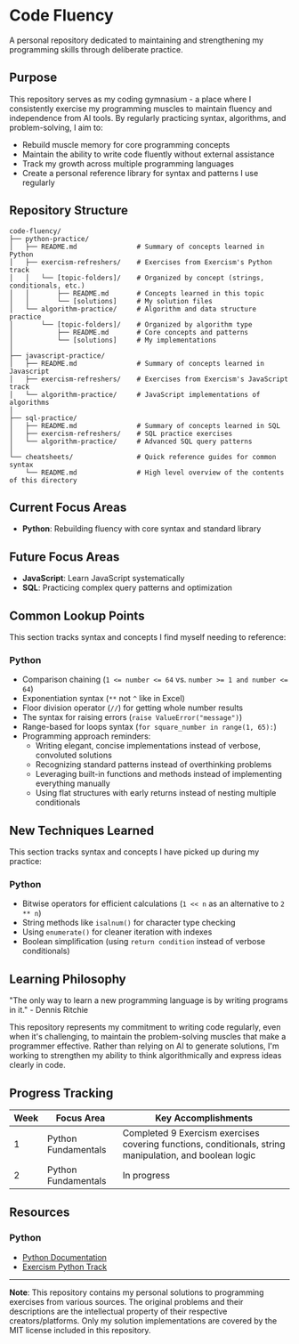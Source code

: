 # Code Fluency

A personal repository dedicated to maintaining and strengthening my programming skills through deliberate practice.

## Purpose

This repository serves as my coding gymnasium - a place where I consistently exercise my programming muscles to maintain fluency and independence from AI tools. By regularly practicing syntax, algorithms, and problem-solving, I aim to:

- Rebuild muscle memory for core programming concepts
- Maintain the ability to write code fluently without external assistance
- Track my growth across multiple programming languages
- Create a personal reference library for syntax and patterns I use regularly

## Repository Structure

```
code-fluency/
├── python-practice/
│   ├── README.md               # Summary of concepts learned in Python
│   ├── exercism-refreshers/    # Exercises from Exercism's Python track
│   │   └── [topic-folders]/    # Organized by concept (strings, conditionals, etc.)
│   │       ├── README.md       # Concepts learned in this topic
│   │       └── [solutions]     # My solution files
│   └── algorithm-practice/     # Algorithm and data structure practice
│       └── [topic-folders]/    # Organized by algorithm type
│           ├── README.md       # Core concepts and patterns
│           └── [solutions]     # My implementations
│
├── javascript-practice/
│   ├── README.md               # Summary of concepts learned in Javascript
│   ├── exercism-refreshers/    # Exercises from Exercism's JavaScript track
│   └── algorithm-practice/     # JavaScript implementations of algorithms
│
├── sql-practice/
│   ├── README.md               # Summary of concepts learned in SQL
│   ├── exercism-refreshers/    # SQL practice exercises
│   └── algorithm-practice/     # Advanced SQL query patterns
│
└── cheatsheets/                # Quick reference guides for common syntax
    └── README.md               # High level overview of the contents of this directory
```

## Current Focus Areas

- **Python**: Rebuilding fluency with core syntax and standard library

## Future Focus Areas

- **JavaScript**: Learn JavaScript systematically
- **SQL**: Practicing complex query patterns and optimization

## Common Lookup Points

This section tracks syntax and concepts I find myself needing to reference:

### Python
- Comparison chaining (`1 <= number <= 64` vs. `number >= 1 and number <= 64`)
- Exponentiation syntax (`**` not `^` like in Excel)
- Floor division operator (`//`) for getting whole number results
- The syntax for raising errors (`raise ValueError("message")`)
- Range-based for loops syntax (`for square_number in range(1, 65):`)
- Programming approach reminders:
  - Writing elegant, concise implementations instead of verbose, convoluted solutions
  - Recognizing standard patterns instead of overthinking problems
  - Leveraging built-in functions and methods instead of implementing everything manually
  - Using flat structures with early returns instead of nesting multiple conditionals

## New Techniques Learned

This section tracks syntax and concepts I have picked up during my practice:

### Python
- Bitwise operators for efficient calculations (`1 << n` as an alternative to `2 ** n`)
- String methods like `isalnum()` for character type checking
- Using `enumerate()` for cleaner iteration with indexes
- Boolean simplification (using `return condition` instead of verbose conditionals)

## Learning Philosophy

"The only way to learn a new programming language is by writing programs in it." - Dennis Ritchie

This repository represents my commitment to writing code regularly, even when it's challenging, to maintain the problem-solving muscles that make a programmer effective. Rather than relying on AI to generate solutions, I'm working to strengthen my ability to think algorithmically and express ideas clearly in code.

## Progress Tracking

| Week | Focus Area | Key Accomplishments |
|------|------------|---------------------|
| 1    | Python Fundamentals | Completed 9 Exercism exercises covering functions, conditionals, string manipulation, and boolean logic |
| 2    | Python Fundamentals | In progress |

## Resources

### Python
- [Python Documentation](https://docs.python.org/3/)
- [Exercism Python Track](https://exercism.org/tracks/python)

---

**Note**: This repository contains my personal solutions to programming exercises from various sources. The original problems and their descriptions are the intellectual property of their respective creators/platforms. Only my solution implementations are covered by the MIT license included in this repository.
